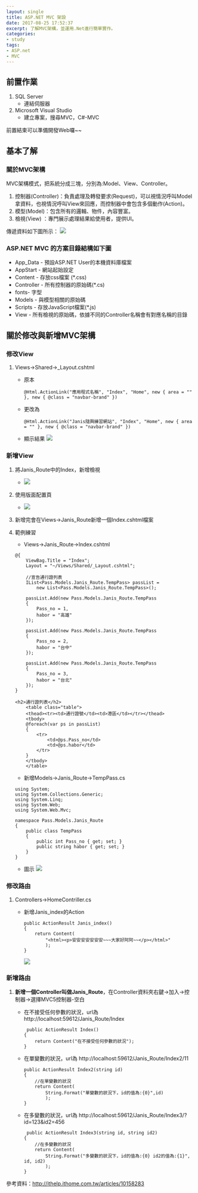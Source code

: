 ```yaml
---
layout: single
title: ASP.NET MVC 架設
date: 2017-08-25 17:52:37
excerpt: 了解MVC架構，並運用.Net進行簡單實作。
categories:
- study
tags: 
- ASP.net 
- MVC
---
```


## 前置作業
1. SQL Server
    * 連結伺服器
2. Microsoft Visual Studio
    * 建立專案，搜尋MVC，C#-MVC

前置結束可以準備開發Web囉~~

## 基本了解
### 關於MVC架構
MVC架構模式，把系統分成三塊，分別為:Model、View、Controller。
1. 控制器(Controller)：負責處理及轉發要求(Request)，可以視情況呼叫Model拿資料，也視情況呼叫View來回應，而控制器中會包含多個動作(Action)。
2. 模型(Model)：包含所有的邏輯、物件，內容豐富。
3. 檢視(View) ：專門展示處理結果給使用者，提供UI。

傳遞資料如下圖所示：
![](https://2.bp.blogspot.com/-YUWtsOlOtQY/Vz58E8CMBOI/AAAAAAAAbiQ/eXGYjaWnA9kDZZ0ESTeMiuJy2a__ZVdwQCLcB/s640/001.png)

### ASP.NET MVC 的方案目錄結構如下圖
* App_Data - 預設ASP.NET User的本機資料庫檔案
* AppStart - 網站起始設定
* Content - 存放css檔案 (*.css)
* Controller - 所有控制器的原始碼(*.cs)
* fonts- 字型
* Models - 與模型相關的原始碼
* Scripts - 存放JavaScript檔案(*.js)
* View - 所有檢視的原始碼，依據不同的Controller名稱會有對應名稱的目錄

## 關於修改與新增MVC架構
### 修改View
1. Views->Shared->_Layout.cshtml
    * 原本
	
		```
		@Html.ActionLink("應用程式名稱", "Index", "Home", new { area = "" }, new { @class = "navbar-brand" })
		```
	
	
    * 更改為
	
		```
		@Html.ActionLink("Janis隨興練習網站", "Index", "Home", new { area = "" }, new { @class = "navbar-brand" })
		```
	
    * 顯示結果
    ![](https://i.imgur.com/TJngfLT.png)
 
### 新增View
1. 將Janis_Route中的Index，新增檢視
    * ![](https://i.imgur.com/nLps363.png)
2. 使用版面配置頁
    * ![](https://i.imgur.com/zMCpTDz.png)
3. 新增完會在Views->Janis_Route新增一個Index.cshtml檔案
4. 範例練習
    * Views->Janis_Route->Index.cshtml
	
    ```
    @{
        ViewBag.Title = "Index";
        Layout = "~/Views/Shared/_Layout.cshtml";

        //宣告通行證列表
        IList<Pass.Models.Janis_Route.TempPass> passList =
            new List<Pass.Models.Janis_Route.TempPass>();

        passList.Add(new Pass.Models.Janis_Route.TempPass
        {
            Pass_no = 1,
            habor = "高雄"
        });

        passList.Add(new Pass.Models.Janis_Route.TempPass
        {
            Pass_no = 2,
            habor = "台中"
        });

        passList.Add(new Pass.Models.Janis_Route.TempPass
        {
            Pass_no = 3,
            habor = "台北"
        });
    }

    <h2>通行證列表</h2>
        <table class="table">
        <thead><tr><td>通行證號</td><td>港區</td></tr></thead>
        <tbody>
        @foreach(var ps in passList)
        {
            <tr>
                <td>@ps.Pass_no</td>
                <td>@ps.habor</td>
            </tr>
        }
        </tbody>
        </table>
    ```
	
    * 新增Models->Janis_Route->TempPass.cs
	
    ```
    using System;
    using System.Collections.Generic;
    using System.Linq;
    using System.Web;
    using System.Web.Mvc;

    namespace Pass.Models.Janis_Route
    {
        public class TempPass
        {
            public int Pass_no { get; set; }
            public string habor { get; set; }
        }
    }
    ```
	
    * 圖示
    ![](https://i.imgur.com/JINYl3l.png)

### 修改路由
1. Controllers->HomeContriller.cs
    * 新增Janis_index的Action
	
        ```
        public ActionResult Janis_index()
        {
            return Content(
                "<html><p>安安安安安安安~~~大家好阿阿~~</p></html>"
                );
        }
        ```
		
        ![](https://i.imgur.com/WaFFpVu.png)
		
### 新增路由
1. **新增一個Controller叫做Janis_Route**，在Controller資料夾右鍵->加入->控制器->選擇MVC5控制器-空白
    * 在不接受任何參數的狀況，url為 http://localhost:59612/Janis_Route/Index
        
		```
         public ActionResult Index()
        {
            return Content("在不接受任何參數的狀況");
        }
        ```
		
    * 在單變數的狀況，url為 http://localhost:59612/Janis_Route/Index2/11
        
		```
		public ActionResult Index2(string id)
		{
			//在單變數的狀況
			return Content(
				String.Format("單變數的狀況下，id的值為:{0}",id)
				);
		}
		```
		
	* 在多變數的狀況，url為 http://localhost:59612/Janis_Route/Index3/?id=123&id2=456
        
		```
		 public ActionResult Index3(string id, string id2)
		{
			//在多變數的狀況
			return Content(
				String.Format("多變數的狀況下，id的值為:{0} id2的值為:{1}", id, id2)
				);
		}
		```

參考資料：http://ithelp.ithome.com.tw/articles/10158283
